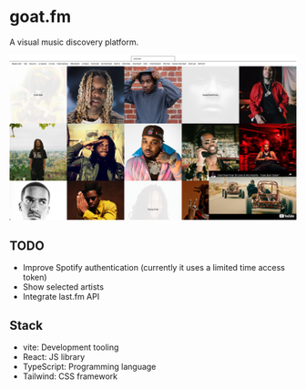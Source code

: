 # goat.fm

A visual music discovery platform.

![Screenshot](./screenshot.png)

## TODO

- Improve Spotify authentication (currently it uses a limited time access token)
- Show selected artists
- Integrate last.fm API

## Stack

- vite: Development tooling
- React: JS library
- TypeScript: Programming language
- Tailwind: CSS framework
